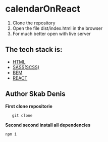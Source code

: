 # calendarOnReact

<ol>
  <li>Clone the repository</li>
  <li>Open the file dist/index.html in the browser</li>
  <li>For much better open with live server</li>
</ol>

<h2>The tech stack is:</h2>
<ul>
  <li><a href="https://ru.wikipedia.org/wiki/HTML5">HTML<a/></li>
  <li><a href="https://sass-lang.com/">SASS(SCSS)</a></li>
  <li><a href=""https://ru.bem.info/methodology/>BEM<a/></li>
  <li><a href="https://ru.reactjs.org/">REACT</a></li>
</ul>

<h2>Author Skab Denis</h2>
   
**First clone repositorie** 
   
       git clone    
          
**Second second install all dependencies**

    npm i
